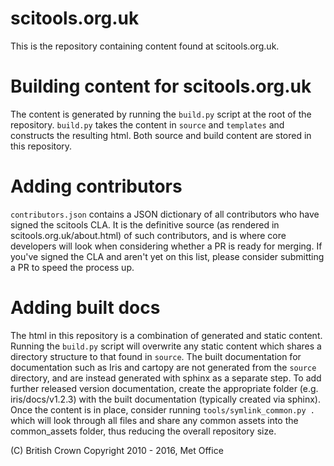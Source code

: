 scitools.org.uk
===============

This is the repository containing content found at scitools.org.uk.
 
Building content for scitools.org.uk
====================================

The content is generated by running the
``build.py`` script at the root of the repository. ``build.py`` takes
the content in ``source`` and ``templates`` and constructs the resulting
html. Both source and build content are stored in this repository.


Adding contributors
===================
``contributors.json`` contains a JSON dictionary of all contributors who have
signed the scitools CLA. It is the definitive source (as rendered in
scitools.org.uk/about.html) of such contributors, and is where core developers
will look when considering whether a PR is ready for merging. If you've signed
the CLA and aren't yet on this list, please consider submitting a PR to speed
the process up. 


Adding built docs
=================

The html in this repository is a combination of generated and static content.
Running the ``build.py`` script will overwrite any static content which shares
a directory structure to that found in ``source``. The built documentation for
documentation such as Iris and cartopy are not generated from the ``source``
directory, and are instead generated with sphinx as a separate step. To add
further released version documentation, create the appropriate folder
(e.g. iris/docs/v1.2.3) with the built documentation (typically created via
sphinx). Once the content is in place, consider running
``tools/symlink_common.py .`` which will look through all files and share any
common assets into the common_assets folder, thus reducing the overall
repository size.

(C) British Crown Copyright 2010 - 2016, Met Office

